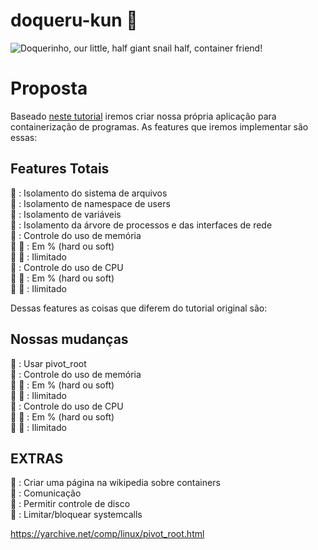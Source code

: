 # doqueru-kun :snail:

![Doquerinho, our little, half giant snail half, container friend!](https://github.com/joseims/doqueru-kun/blob/master/images/doquerinho.jpg)

# Proposta  
Baseado [neste tutorial](http://cesarvr.github.io/post/2018-05-22-create-containers/?fbclid=IwAR115qJ_sKet0uQM3fJ6u1ALe9JHpEOldX4lE-HWVF_Fm-P0ctf6P9DcHJM) iremos criar nossa própria aplicação para containerização de programas. As features que iremos implementar são essas:

## Features Totais
:snail: : Isolamento do sistema de arquivos  
:snail: : Isolamento de namespace de users  
:snail: : Isolamento de variáveis  
:snail: : Isolamento da árvore de processos e das interfaces de rede  
:snail: : Controle do uso de memória  
:snail: :snail: : Em % (hard ou soft)  
:snail: :snail: : Ilimitado  
:snail: : Controle do uso de CPU  
:snail: :snail: : Em % (hard ou soft)  
:snail: :snail: : Ilimitado
 
Dessas features as coisas que diferem do tutorial original são: 


## Nossas mudanças  

:snail: : Usar pivot_root  
:snail: : Controle do uso de memória  
:snail: :snail: : Em % (hard ou soft)  
:snail: :snail: : Ilimitado  
:snail: : Controle do uso de CPU  
:snail: :snail: : Em % (hard ou soft)  
:snail: :snail: : Ilimitado  


## EXTRAS  
:snail: : Criar uma página na wikipedia sobre containers  
:snail: : Comunicação  
:snail: : Permitir controle de disco  
:snail: : Limitar/bloquear systemcalls

https://yarchive.net/comp/linux/pivot_root.html
